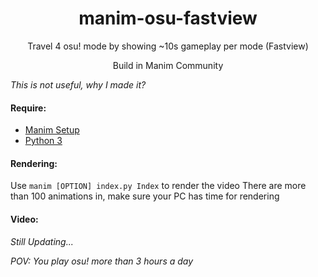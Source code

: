 <h1 align="center">manim-osu-fastview</h1>
<p align="center">Travel 4 osu! mode by showing ~10s gameplay per mode (Fastview)</p>
<p align="center">Build in Manim Community</p>

*This is not useful, why I made it?*

#### Require: 

- [Manim Setup](https://docs.manim.community/en/stable/installation.html)
- [Python 3](https://www.python.org/)
	
#### Rendering:
Use `manim [OPTION] index.py Index` to render the video
There are more than 100 animations in, make sure your PC has time for rendering
#### Video:

*Still Updating...*


*POV: You play osu! more than 3 hours a day*